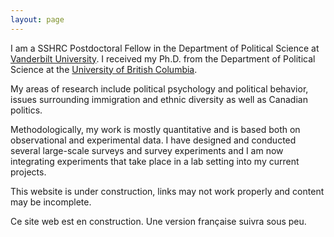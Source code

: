 ```yaml
---
layout: page
---
```


    
I am a SSHRC Postdoctoral Fellow in the Department of Political Science at <a href="http://www.vanderbilt.edu/political-science/" class="external"> Vanderbilt University</a>. I received 
my Ph.D. from the Department of Political Science at the <a href="http://www.politics.ubc.ca/" class="external">University of British Columbia</a>.

My areas of research include political psychology and political behavior, issues surrounding immigration and 
ethnic diversity as well as Canadian politics. 

Methodologically, my work is mostly quantitative and is based both on observational and experimental data. I have designed and conducted several large-scale surveys and survey experiments and I am now integrating experiments that take place in a lab setting into my current projects.
    
This website is under construction, links may not work properly and content may be incomplete.
    
Ce site web est en construction. Une version française suivra sous peu.


